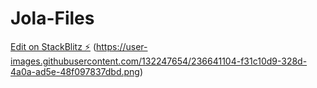 # Jola-Files

[Edit on StackBlitz ⚡️](https://stackblitz.com/edit/web-platform-nd5qoy)
(https://user-images.githubusercontent.com/132247654/236641104-f31c10d9-328d-4a0a-ad5e-48f097837dbd.png)